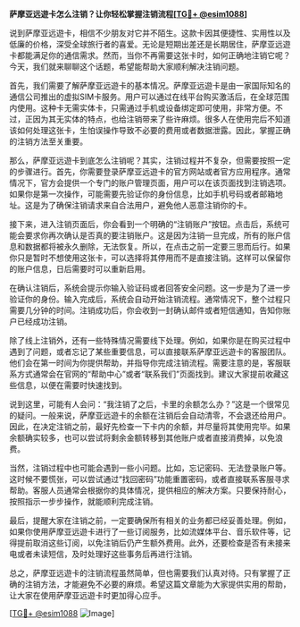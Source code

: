**萨摩亚远遊卡怎么注销？让你轻松掌握注销流程[[TG💪+ @esim1088](https://t.me/s/esim1088)]**

说到萨摩亚远遊卡，相信不少朋友对它并不陌生。这款卡因其便捷性、实用性以及低廉的价格，深受全球旅行者的喜爱。无论是短期出差还是长期居住，萨摩亚远遊卡都能满足你的通信需求。然而，当你不再需要这张卡时，如何正确地注销它呢？今天，我们就来聊聊这个话题，希望能帮助大家顺利解决注销问题。

首先，我们需要了解萨摩亚远遊卡的基本情况。萨摩亚远遊卡是由一家国际知名的通信公司推出的虚拟SIM卡服务。用户可以通过在线平台购买激活后，在全球范围内使用。这种卡无需实体卡，只需通过手机或设备绑定即可使用，非常方便。不过，正因为其无实体的特点，也给注销带来了些许麻烦。很多人在使用完后不知道该如何处理这张卡，生怕误操作导致不必要的费用或者数据泄露。因此，掌握正确的注销方法至关重要。

那么，萨摩亚远遊卡到底怎么注销呢？其实，注销过程并不复杂，但需要按照一定的步骤进行。首先，你需要登录萨摩亚远遊卡的官方网站或者官方应用程序。通常情况下，官方会提供一个专门的账户管理页面，用户可以在该页面找到注销选项。如果你是第一次操作，可能需要先验证你的身份信息，比如手机号码或者邮箱地址。这是为了确保注销请求来自合法用户，避免他人恶意注销你的卡。

接下来，进入注销页面后，你会看到一个明确的“注销账户”按钮。点击后，系统可能会要求你再次确认是否真的要注销账户。这是因为注销一旦完成，所有的账户信息和数据都将被永久删除，无法恢复。所以，在点击之前一定要三思而后行。如果你只是暂时不想使用这张卡，可以选择将其停用而不是直接注销。这样可以保留你的账户信息，日后需要时可以重新启用。

在确认注销后，系统会提示你输入验证码或者回答安全问题。这一步是为了进一步验证你的身份。输入完成后，系统会自动开始注销流程。通常情况下，整个过程只需要几分钟的时间。注销成功后，你会收到一封确认邮件或者短信通知，告知你账户已经成功注销。

除了线上注销外，还有一些特殊情况需要线下处理。例如，如果你是在购买过程中遇到了问题，或者忘记了某些重要信息，可以直接联系萨摩亚远遊卡的客服团队。他们会在第一时间为你提供帮助，并指导你完成注销流程。需要注意的是，客服联系方式通常会在官网的“帮助中心”或者“联系我们”页面找到。建议大家提前收藏这些信息，以便在需要时快速找到。

说到这里，可能有人会问：“我注销了之后，卡里的余额怎么办？”这是一个很常见的疑问。一般来说，萨摩亚远遊卡的余额在注销后会自动清零，不会退还给用户。因此，在决定注销之前，最好先检查一下卡内的余额，并尽量将其使用完毕。如果余额确实较多，也可以尝试将剩余金额转移到其他账户或者直接消费掉，以免浪费。

当然，注销过程中也可能会遇到一些小问题。比如，忘记密码、无法登录账户等。这时候不要慌张，可以尝试通过“找回密码”功能重置密码，或者直接联系客服寻求帮助。客服人员通常会根据你的具体情况，提供相应的解决方案。只要保持耐心，按照指示一步步操作，就能顺利完成注销。

最后，提醒大家在注销之前，一定要确保所有相关的业务都已经妥善处理。例如，如果你使用萨摩亚远遊卡进行了一些订阅服务，比如流媒体平台、音乐软件等，记得提前取消这些订阅，以免注销后仍产生额外费用。此外，还要检查是否有未接来电或者未读短信，及时处理好这些事务后再进行注销。

总之，萨摩亚远遊卡的注销流程虽然简单，但也需要我们认真对待。只有掌握了正确的注销方法，才能避免不必要的麻烦。希望这篇文章能为大家提供实用的帮助，让大家在使用萨摩亚远遊卡时更加得心应手。

[[TG💪+ @esim1088](https://t.me/s/esim1088) ![Image](https://i.postimg.cc/4NQfJmqS/Snipaste-2025-05-13-00-14-12.png)]